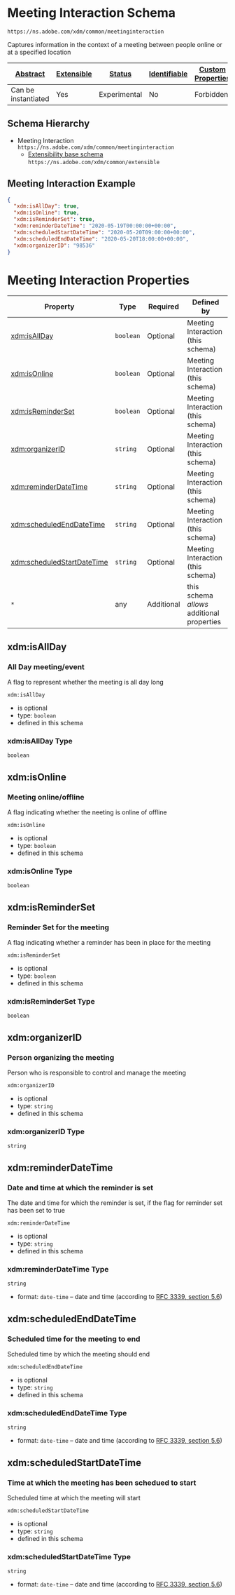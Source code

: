 
# Meeting Interaction Schema

```
https://ns.adobe.com/xdm/common/meetinginteraction
```

Captures information in the context of a meeting between people online or at a specified location

| [Abstract](../../../abstract.md) | [Extensible](../../../extensions.md) | [Status](../../../status.md) | [Identifiable](../../../id.md) | [Custom Properties](../../../extensions.md) | [Additional Properties](../../../extensions.md) | Defined In |
|----------------------------------|--------------------------------------|------------------------------|--------------------------------|---------------------------------------------|-------------------------------------------------|------------|
| Can be instantiated | Yes | Experimental | No | Forbidden | Permitted | [datatypes/interactions/meeting-interaction.schema.json](datatypes/interactions/meeting-interaction.schema.json) |
## Schema Hierarchy

* Meeting Interaction `https://ns.adobe.com/xdm/common/meetinginteraction`
  * [Extensibility base schema](../extensible.schema.md) `https://ns.adobe.com/xdm/common/extensible`


## Meeting Interaction Example
```json
{
  "xdm:isAllDay": true,
  "xdm:isOnline": true,
  "xdm:isReminderSet": true,
  "xdm:reminderDateTime": "2020-05-19T00:00:00+00:00",
  "xdm:scheduledStartDateTime": "2020-05-20T09:00:00+00:00",
  "xdm:scheduledEndDateTime": "2020-05-20T18:00:00+00:00",
  "xdm:organizerID": "98536"
}
```

# Meeting Interaction Properties

| Property | Type | Required | Defined by |
|----------|------|----------|------------|
| [xdm:isAllDay](#xdmisallday) | `boolean` | Optional | Meeting Interaction (this schema) |
| [xdm:isOnline](#xdmisonline) | `boolean` | Optional | Meeting Interaction (this schema) |
| [xdm:isReminderSet](#xdmisreminderset) | `boolean` | Optional | Meeting Interaction (this schema) |
| [xdm:organizerID](#xdmorganizerid) | `string` | Optional | Meeting Interaction (this schema) |
| [xdm:reminderDateTime](#xdmreminderdatetime) | `string` | Optional | Meeting Interaction (this schema) |
| [xdm:scheduledEndDateTime](#xdmscheduledenddatetime) | `string` | Optional | Meeting Interaction (this schema) |
| [xdm:scheduledStartDateTime](#xdmscheduledstartdatetime) | `string` | Optional | Meeting Interaction (this schema) |
| `*` | any | Additional | this schema *allows* additional properties |

## xdm:isAllDay
### All Day meeting/event

A flag to represent whether the meeting is all day long

`xdm:isAllDay`
* is optional
* type: `boolean`
* defined in this schema

### xdm:isAllDay Type


`boolean`





## xdm:isOnline
### Meeting online/offline

A flag indicating whether the neeting is online of offline

`xdm:isOnline`
* is optional
* type: `boolean`
* defined in this schema

### xdm:isOnline Type


`boolean`





## xdm:isReminderSet
### Reminder Set for the meeting

A flag indicating whether a reminder has been in place for the meeting

`xdm:isReminderSet`
* is optional
* type: `boolean`
* defined in this schema

### xdm:isReminderSet Type


`boolean`





## xdm:organizerID
### Person organizing the meeting

Person who is responsible to control and manage the meeting

`xdm:organizerID`
* is optional
* type: `string`
* defined in this schema

### xdm:organizerID Type


`string`






## xdm:reminderDateTime
### Date and time at which the reminder is set

The date and time for which the reminder is set, if the flag for reminder set has been set to true

`xdm:reminderDateTime`
* is optional
* type: `string`
* defined in this schema

### xdm:reminderDateTime Type


`string`
* format: `date-time` – date and time (according to [RFC 3339, section 5.6](http://tools.ietf.org/html/rfc3339))






## xdm:scheduledEndDateTime
### Scheduled time for the meeting to end

Scheduled time by which the meeting should end

`xdm:scheduledEndDateTime`
* is optional
* type: `string`
* defined in this schema

### xdm:scheduledEndDateTime Type


`string`
* format: `date-time` – date and time (according to [RFC 3339, section 5.6](http://tools.ietf.org/html/rfc3339))






## xdm:scheduledStartDateTime
### Time at which the meeting has been schedued to start

Scheduled time at which the meeting will start

`xdm:scheduledStartDateTime`
* is optional
* type: `string`
* defined in this schema

### xdm:scheduledStartDateTime Type


`string`
* format: `date-time` – date and time (according to [RFC 3339, section 5.6](http://tools.ietf.org/html/rfc3339))





